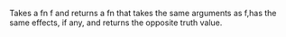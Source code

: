 Takes a fn f and returns a fn that takes the same arguments as f,has the same effects, if any, and returns the opposite truth value.